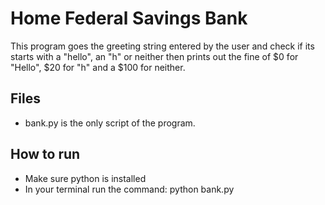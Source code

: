 # Home Federal Savings Bank
This program goes the greeting string entered by the user and check if its starts with a "hello", an "h" or neither then prints out the fine of $0 for "Hello", $20 for "h" and a $100 for neither.
## Files
- bank.py is the only script of the program.

## How to run
- Make sure python is installed
- In your terminal run the command: python bank.py
